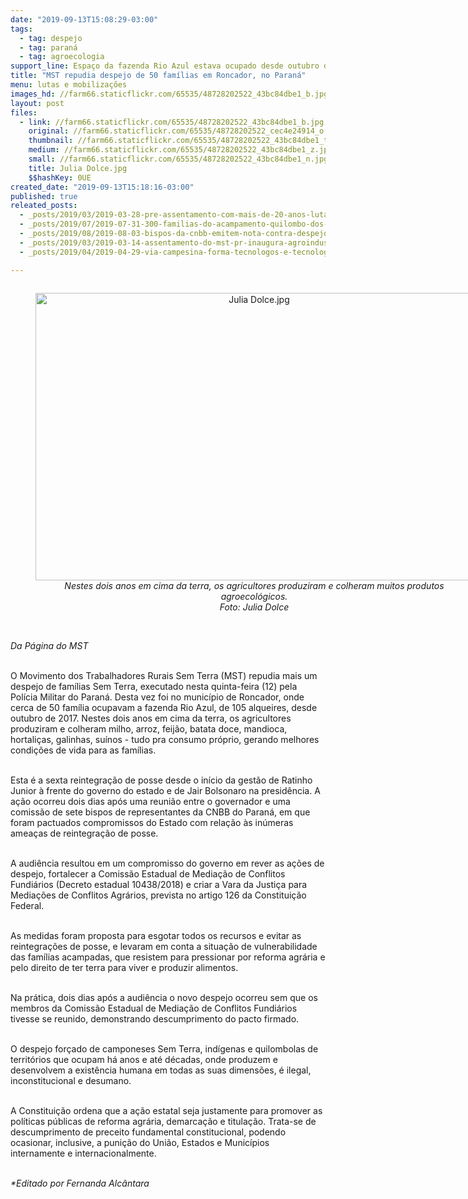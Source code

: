 ```yaml
---
date: "2019-09-13T15:08:29-03:00"
tags:
  - tag: despejo
  - tag: paraná
  - tag: agroecologia
support_line: Espaço da fazenda Rio Azul estava ocupado desde outubro de 2017 e já promovia reforma agrária popular e agroecologia na região
title: "MST repudia despejo de 50 famílias em Roncador, no Paraná"
menu: lutas e mobilizações
images_hd: //farm66.staticflickr.com/65535/48728202522_43bc84dbe1_b.jpg
layout: post
files:
  - link: //farm66.staticflickr.com/65535/48728202522_43bc84dbe1_b.jpg
    original: //farm66.staticflickr.com/65535/48728202522_cec4e24914_o.jpg
    thumbnail: //farm66.staticflickr.com/65535/48728202522_43bc84dbe1_t.jpg
    medium: //farm66.staticflickr.com/65535/48728202522_43bc84dbe1_z.jpg
    small: //farm66.staticflickr.com/65535/48728202522_43bc84dbe1_n.jpg
    title: Julia Dolce.jpg
    $$hashKey: 0UE
created_date: "2019-09-13T15:18:16-03:00"
published: true
releated_posts:
  - _posts/2019/03/2019-03-28-pre-assentamento-com-mais-de-20-anos-luta-contra-ameaca-de-despejo-no-parana.md
  - _posts/2019/07/2019-07-31-300-familias-do-acampamento-quilombo-dos-palmares-sofrem-despejo-em-londrina-pr.md
  - _posts/2019/08/2019-08-03-bispos-da-cnbb-emitem-nota-contra-despejo-de-familias-em-londrina-pr.md
  - _posts/2019/03/2019-03-14-assentamento-do-mst-pr-inaugura-agroindustria-em-aniversario-de-20-anos.md
  - _posts/2019/04/2019-04-29-via-campesina-forma-tecnologos-e-tecnologas-em-agroecologia.md

---
```

<div style="text-align:center">
<figure class="image" style="display:inline-block"><img alt="Julia Dolce.jpg" height="460" src="//farm66.staticflickr.com/65535/48728202522_43bc84dbe1_b.jpg" width="700" />
<figcaption><em>Nestes dois anos em cima da terra, os agricultores produziram e colheram muitos produtos agroecol&oacute;gicos.<br />
Foto: Julia Dolce</em></figcaption>
</figure>
</div>

<p><br />
<em>Da P&aacute;gina do MST</em><br />
&nbsp;</p>

<p>O Movimento dos Trabalhadores Rurais Sem Terra (MST) repudia mais um despejo de fam&iacute;lias Sem Terra, executado nesta quinta-feira (12) pela Pol&iacute;cia Militar do Paran&aacute;. Desta vez foi no munic&iacute;pio de Roncador, onde cerca de 50 fam&iacute;lia ocupavam a fazenda Rio Azul, de 105 alqueires, desde outubro de 2017. Nestes dois anos em cima da terra, os agricultores produziram e colheram milho, arroz, feij&atilde;o, batata doce, mandioca, hortali&ccedil;as, galinhas, su&iacute;nos - tudo pra consumo pr&oacute;prio, gerando melhores condi&ccedil;&otilde;es de vida para as fam&iacute;lias.&nbsp;<br />
&nbsp;</p>

<p>Esta &eacute; a sexta reintegra&ccedil;&atilde;o de posse desde o in&iacute;cio da gest&atilde;o de Ratinho Junior &agrave; frente do governo do estado e de Jair Bolsonaro na presid&ecirc;ncia. A a&ccedil;&atilde;o ocorreu dois dias ap&oacute;s uma reuni&atilde;o entre o governador e uma comiss&atilde;o de sete bispos de representantes da CNBB do Paran&aacute;, em que foram pactuados compromissos do Estado com rela&ccedil;&atilde;o &agrave;s in&uacute;meras amea&ccedil;as de reintegra&ccedil;&atilde;o de posse.&nbsp;<br />
&nbsp;</p>

<p>A audi&ecirc;ncia resultou em um compromisso do governo em rever as a&ccedil;&otilde;es de despejo, fortalecer a Comiss&atilde;o Estadual de Media&ccedil;&atilde;o de Conflitos Fundi&aacute;rios (Decreto estadual 10438/2018) e criar a Vara da Justi&ccedil;a para Media&ccedil;&otilde;es de Conflitos Agr&aacute;rios, prevista no artigo 126 da Constitui&ccedil;&atilde;o Federal.&nbsp;<br />
&nbsp;</p>

<p>As medidas foram proposta para esgotar todos os recursos e evitar as reintegra&ccedil;&otilde;es de posse, e levaram em conta a situa&ccedil;&atilde;o de vulnerabilidade das fam&iacute;lias acampadas, que resistem para pressionar por reforma agr&aacute;ria e pelo direito de ter terra para viver e produzir alimentos.&nbsp;<br />
&nbsp;</p>

<p>Na pr&aacute;tica, dois dias ap&oacute;s a audi&ecirc;ncia o novo despejo ocorreu sem que os membros da Comiss&atilde;o Estadual de Media&ccedil;&atilde;o de Conflitos Fundi&aacute;rios tivesse se reunido, demonstrando descumprimento do pacto firmado.<br />
&nbsp;</p>

<p>O despejo for&ccedil;ado de camponeses Sem Terra, ind&iacute;genas e quilombolas de territ&oacute;rios que ocupam h&aacute; anos e at&eacute; d&eacute;cadas, onde produzem e desenvolvem a exist&ecirc;ncia humana em todas as suas dimens&otilde;es, &eacute; ilegal, inconstitucional e desumano.&nbsp;<br />
&nbsp;</p>

<p>A Constitui&ccedil;&atilde;o ordena que a a&ccedil;&atilde;o estatal seja justamente para promover as pol&iacute;ticas p&uacute;blicas de reforma agr&aacute;ria, demarca&ccedil;&atilde;o e titula&ccedil;&atilde;o. Trata-se de descumprimento de preceito fundamental constitucional, podendo ocasionar, inclusive, a puni&ccedil;&atilde;o do Uni&atilde;o, Estados e Munic&iacute;pios internamente e internacionalmente.</p>

<p><br />
<em>*Editado por Fernanda Alc&acirc;ntara</em></p>
